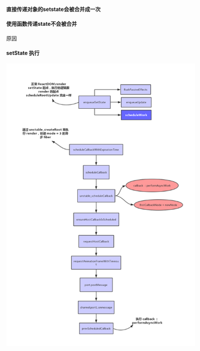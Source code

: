 #### 直接传递对象的setstate会被合并成一次
#### 使用函数传递state不会被合并

原因


#### setState 执行

<img src="https://github.com/HanLess/react-analysis/blob/master/img/setState%E6%89%A7%E8%A1%8C%E6%B5%81%E7%A8%8B.png" />



